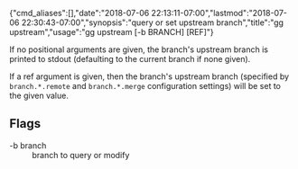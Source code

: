 {"cmd_aliases":[],"date":"2018-07-06 22:13:11-07:00","lastmod":"2018-07-06 22:30:43-07:00","synopsis":"query or set upstream branch","title":"gg upstream","usage":"gg upstream [-b BRANCH] [REF]"}

If no positional arguments are given, the branch's upstream branch is
printed to stdout (defaulting to the current branch if none given).

If a ref argument is given, then the branch's upstream branch
(specified by `branch.*.remote` and `branch.*.merge` configuration
settings) will be set to the given value.

## Flags

<dl class="flag_list">
	<dt>-b branch</dt>
	<dd>branch to query or modify</dd>
</dl>
